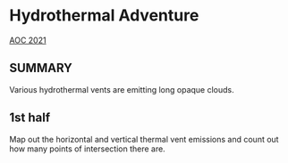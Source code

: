 # Hydrothermal Adventure

[AOC 2021](https://adventofcode.com/2021/day/5)

## SUMMARY

Various hydrothermal vents are emitting long opaque clouds.

## 1st half

Map out the horizontal and vertical thermal vent emissions and count out
how many points of intersection there are.

